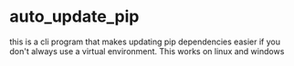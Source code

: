 # auto_update_pip
this is a cli program that makes updating pip dependencies easier if you don't always use a virtual environment. This works on linux and windows
